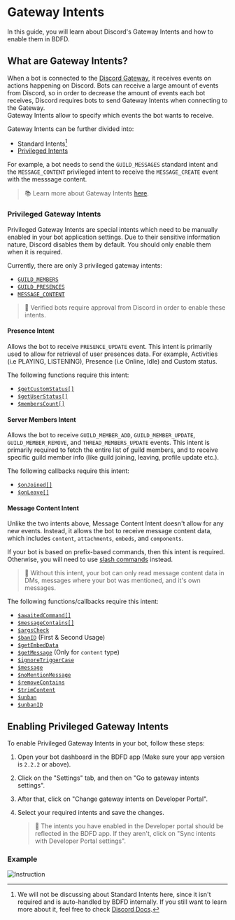 # Gateway Intents
In this guide, you will learn about Discord's Gateway Intents and how to enable them in BDFD.

## What are Gateway Intents?
When a bot is connected to the [Discord Gateway](https://discord.com/developers/docs/topics/gateway), it receives events on actions happening on Discord.
Bots can receive a large amount of events from Discord, so in order to decrease the amount of events each bot receives, Discord requires bots to send Gateway Intents when connecting to the Gateway.\
Gateway Intents allow to specify which events the bot wants to receive.

Gateway Intents can be further divided into:
- Standard Intents[^1]
- [Privileged Intents](#privileged-gateway-intents)

For example, a bot needs to send the `GUILD_MESSAGES` standard intent and the `MESSAGE_CONTENT` privileged intent to receive the `MESSAGE_CREATE` event with the messsage content.

> 📚 Learn more about Gateway Intents [here](https://discord.com/developers/docs/topics/gateway#gateway-intents).

### Privileged Gateway Intents
Privileged Gateway Intents are special intents which need to be manually enabled in your bot application settings.
Due to their sensitive information nature, Discord disables them by default.
You should only enable them when it is required.

Currently, there are only 3 privileged gateway intents:
- [`GUILD_MEMBERS`](#server-members-intent)
- [`GUILD_PRESENCES`](#presence-intent)
- [`MESSAGE_CONTENT`](#message-content-intent)

> 📌 Verified bots require approval from Discord in order to enable these intents.

#### Presence Intent
Allows the bot to receive `PRESENCE_UPDATE` event.
This intent is primarily used to allow for retrieval of user presences data.
For example, Activities (i.e PLAYING, LISTENING), Presence (i.e Online, Idle) and Custom status.

The following functions require this intent:
- [`$getCustomStatus[]`](../bdscript/getCustomStatus.md)
- [`$getUserStatus[]`](../bdscript/getUserStatus.md)
- [`$membersCount[]`](../bdscript/membersCount.md#second-usage)

#### Server Members Intent
Allows the bot to receive `GUILD_MEMBER_ADD`, `GUILD_MEMBER_UPDATE`, `GUILD_MEMBER_REMOVE`, and `THREAD_MEMBERS_UPDATE` events.
This intent is primarily required to fetch the entire list of guild members, and to receive specific guild member info (like guild joining, leaving, profile update etc.).

The following callbacks require this intent:
- [`$onJoined[]`](../callbacks/onJoined.md)
- [`$onLeave[]`](../callbacks/onLeave.md)

#### Message Content Intent
Unlike the two intents above, Message Content Intent doesn't allow for any new events.
Instead, it allows the bot to receive message content data, which includes `content`, `attachments`, `embeds`, and `components`.

If your bot is based on prefix-based commands, then this intent is required.
Otherwise, you will need to use [slash commands](./general/interactions/slashCommands/aboutSlashCommands.md) instead.

> 📌 Without this intent, your bot can only read message content data in DMs, messages where your bot was mentioned, and it's own messages.

The following functions/callbacks require this intent:
- [`$awaitedCommand[]`](../guides/awaitedCommands.md)
- [`$messageContains[]`](../premium/messageContains.md)
- [`$argsCheck`](../bdscript/argsCheck.md)
- [`$banID`](../bdscript/banID.md) (First & Second Usage)
- [`$getEmbedData`](../bdscript/getEmbedData.md)
- [`$getMessage`](../bdscript/getMessage.md) (Only for `content` type)
- [`$ignoreTriggerCase`](../premium/ignoreTriggerCase.md)
- [`$message`](../bdscript/message.md)
- [`$noMentionMessage`](../bdscript/noMentionMessage.md)
- [`$removeContains`](../bdscript/removeContains.md)
- [`$trimContent`](../bdscript/trimContent.md)
- [`$unban`](../bdscript/unban.md)
- [`$unbanID`](../bdscript/unbanID.md#usage-1)

## Enabling Privileged Gateway Intents
To enable Privileged Gateway Intents in your bot, follow these steps:

1. Open your bot dashboard in the BDFD app (Make sure your app version is `2.2.2` or above).
2. Click on the "Settings" tab, and then on "Go to gateway intents settings".
3. After that, click on "Change gateway intents on Developer Portal".
4. Select your required intents and save the changes.

    > 📌 The intents you have enabled in the Developer portal should be reflected in the BDFD app. If they aren't, click on "Sync intents with Developer Portal settings".

### Example
![Instruction](https://user-images.githubusercontent.com/70456337/199396053-706bc3a5-fc19-4f03-b40f-9cf13755750c.gif)

[^1]:  We will not be discussing about Standard Intents here, since it isn't required and is auto-handled by BDFD internally. If you still want to learn more about it, feel free to check [Discord Docs](https://discord.com/developers/docs/topics/gateway#gateway-intents).
